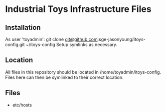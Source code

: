 # Industrial Toys Infrastructure Files

## Installation
As user 'toyadmin':
      git clone git@github.com:sge-jasonyoung/itoys-config.git ~/itoys-config
Setup symlinks as necessary.

## Location

All files in this repository should be located in /home/toyadmin/itoys-config. Files here can then be symlinked to their correct location.

## Files

- etc/hosts
